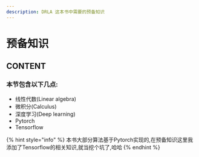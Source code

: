 ```yaml
---
description: DRLA 这本书中需要的预备知识
---
```


# 预备知识

## CONTENT

### 本节包含以下几点:

* 线性代数\(Linear algebra\)
* 微积分\(Calculus\)
* 深度学习\(Deep learning\)
* Pytorch
* Tensorflow

{% hint style="info" %}
本书大部分算法基于Pytorch实现的,在预备知识这里我添加了Tensorflow的相关知识,就当挖个坑了,哈哈
{% endhint %}



